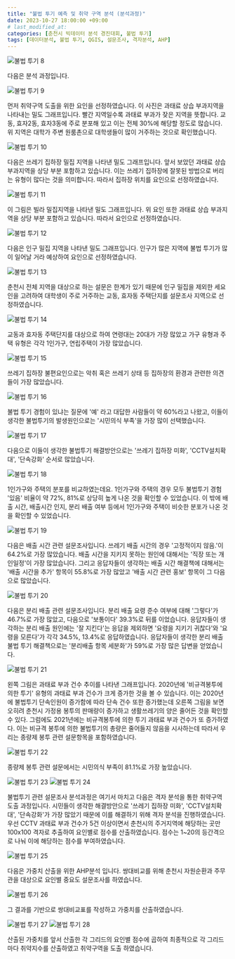```yaml
---
title: "불법 투기 예측 및 취약 구역 분석 (분석과정)"
date: 2023-10-27 18:00:00 +09:00 
# last_modified_at:
categories: [춘천시 빅데이터 분석 경진대회, 불법 투기]
tags: [데이터분석, 불법 투기, QGIS, 설문조사, 격자분석, AHP]
---
```


<img src="/assets/images/1721902415623-7fdc840b-ed94-466e-b98e-eab60069fa52_8.png" alt="불법 투기 8">

다음은 분석 과정입니다. 

<img src="/assets/images/1721902415623-7fdc840b-ed94-466e-b98e-eab60069fa52_9.png" alt="불법 투기 9">

먼저 취약구역 도출을 위한 요인을 선정하였습니다. 이 사진은 과태료 상습 부과지역을 나타내는 밀도 그래프입니다. 빨간 지역일수록 과태료 부과가 잦은 지역을 뜻합니다. 교동, 효자2동, 효자3동에 주로 분포해 있고 이는 전체 30%에 해당할 정도로 많습니다. 위 지역은 대학가 주변 원룸촌으로 대학생들이 많이 거주하는 것으로 확인했습니다.

<img src="/assets/images/1721902415623-7fdc840b-ed94-466e-b98e-eab60069fa52_10.png" alt="불법 투기 10">

다음은 쓰레기 집하장 밀집 지역을 나타낸 밀도 그래프입니다. 앞서 보았던 과태료  상습 부과지역을 상당 부분 포함하고 있습니다. 이는 쓰레기 집하장에 잘못된 방법으로 버리는 유형이 많다는 것을 의미합니다. 따라서 집하장 위치를 요인으로 선정하였습니다.

<img src="/assets/images/1721902415623-7fdc840b-ed94-466e-b98e-eab60069fa52_11.png" alt="불법 투기 11">

이 그림은 빌라 밀집지역을 나타낸 밀도 그래프입니다. 위 요인 또한 과태료 상습 부과지역을 상당 부분 포함하고 있습니다. 따라서 요인으로 선정하였습니다.

<img src="/assets/images/1721902415623-7fdc840b-ed94-466e-b98e-eab60069fa52_12.png" alt="불법 투기 12">

다음은 인구 밀집 지역을 나타낸 밀도 그래프입니다. 인구가 많은 지역에 불법 투기가 많이 일어날 거라 예상하여 요인으로 선정하였습니다.

<img src="/assets/images/1721902415623-7fdc840b-ed94-466e-b98e-eab60069fa52_13.png" alt="불법 투기 13">

춘천시 전체 지역을 대상으로 하는 설문은 한계가 있기 때문에 인구 밀집을 제외한 세요인을 고려하여 대학생이 주로 거주하는 교동, 효자동 주택단지를 설문조사 지역으로 선정하였습니다.

<img src="/assets/images/1721902415623-7fdc840b-ed94-466e-b98e-eab60069fa52_14.png" alt="불법 투기 14">

교동과 효자동 주택단지를 대상으로 하여 연령대는 20대가 가장 많았고 가구 유형과 주택 유형은 각각 1인가구, 연립주택이 가장 많았습니다.

<img src="/assets/images/1721902415623-7fdc840b-ed94-466e-b98e-eab60069fa52_15.png" alt="불법 투기 15">

쓰레기 집하장 불편요인으로는 악취 혹은 쓰레기 상태 등 집하장의 환경과 관련한 의견들이 가장 많았습니다.

<img src="/assets/images/1721902415623-7fdc840b-ed94-466e-b98e-eab60069fa52_16.png" alt="불법 투기 16">

불법 투기 경험이 있냐는 질문에 '예' 라고 대답한 사람들이 약 60%라고 나왔고, 이들이 생각한 불법투기의 발생원인으로는 '시민의식 부족'을 가장 많이 선택했습니다.

<img src="/assets/images/1721902415623-7fdc840b-ed94-466e-b98e-eab60069fa52_17.png" alt="불법 투기 17">

다음으로 이들이 생각한 불법투기 해결방안으로는 '쓰레기 집하장 미화', 'CCTV설치확대', '단속강화' 순서로 많았습니다.

<img src="/assets/images/1721902415623-7fdc840b-ed94-466e-b98e-eab60069fa52_18.png" alt="불법 투기 18">

1인가구와 주택의 분포를 비교하였는데요. 1인가구와 주택의 경우 모두 불법투기 경험 '있음' 비율이 약 72%, 81%로 상당히 높게 나온 것을 확인할 수 있었습니다. 이 밖에 배출 시간, 배출시간 인지, 분리 배출 여부 등에서 1인가구와 주택이 비슷한 분포가 나온 것을 확인할 수 있었습니다.

<img src="/assets/images/1721902415623-7fdc840b-ed94-466e-b98e-eab60069fa52_19.png" alt="불법 투기 19">

다음은 배출 시간 관련 설문조사입니다. 쓰레기 배출 시간의 경우 '고정적이지 않음.'이 64.2%로 가장 많았습니다. 배출 시간을 지키지 못하는 원인에 대해서는 '직장 또는 개인일정'이 가장 많았습니다. 그리고 응답자들이 생각하는 배출 시간 해결책에 대해서는 '배출 시간을 추가' 항목이 55.8%로 가장 많았고 '배출 시간 관련 홍보' 항목이 그 다음으로 많았습니다.

<img src="/assets/images/1721902415623-7fdc840b-ed94-466e-b98e-eab60069fa52_20.png" alt="불법 투기 20">

다음은 분리 배출 관련 설문조사입니다. 분리 배출 요령 준수 여부에 대해 '그렇다'가 46.7%로 가장 많았고, 다음으로 '보통이다' 39.3%로 뒤를 이었습니다. 응답자들이 생각하는 분리 배출 원인에는 '잘 지킨다'는 응답을 제외하면 '요령을 지키기 귀찮다'와 '요령을 모른다'가 각각 34.5%, 13.4%로 응답하였습니다. 응답자들이 생각한 분리 배출 불법 투기 해결책으로는 '분리배출 항목 세분화'가 59%로 가장 많은 답변을 얻었습니다. 

<img src="/assets/images/1721902415623-7fdc840b-ed94-466e-b98e-eab60069fa52_21.png" alt="불법 투기 21">

왼쪽 그림은 과태료 부과 건수 추이를 나타낸 그래프입니다. 2020년에 '비규격봉투에 의한 투기' 유형의 과태료 부과 건수가 크게 증가한 것을 볼 수 있습니다. 이는 2020년에 불법투기 단속인원이 증가함에 따라 단속 건수 또한 증가했는데 오른쪽 그림을 보면 오히려 춘천시 가정용 봉투의 판매량이 증가하고 생활쓰레기의 양은 줄어든 것을 확인할 수 있다. 그럼에도 2021년에는 비규격봉투에 의한 투기 과태료 부과 건수가 또 증가하였다. 이는 비규격 봉투에 의한 불법투기의 총량은 줄어들지 않음을 시사하는데 따라서 우리는 종량제 봉투 관련 설문항목을 포함하였습니다.

<img src="/assets/images/1721902415623-7fdc840b-ed94-466e-b98e-eab60069fa52_22.png" alt="불법 투기 22">

종량제 봉투 관련 설문에서는 시민의식 부족이 81.1%로 가장 높았습니다.  

<img src="/assets/images/1721902415623-7fdc840b-ed94-466e-b98e-eab60069fa52_23.png" alt="불법 투기 23">

<img src="/assets/images/1721902415623-7fdc840b-ed94-466e-b98e-eab60069fa52_24.png" alt="불법 투기 24">

불법투기 관련 설문조사 분석과정은 여기서 마치고 다음은 격자 분석을 통한 취약구역 도출 과정입니다. 시민들이 생각한 해결방안으로 '쓰레기 집하장 미화', 'CCTV설치확대', '단속강화'가 가장 많았기 때문에 이를 해결하기 위해 격자 분석을 진행하였습니다. 우선 CCTV 과태료 부과 건수가 5건 이상이면서 춘천시의 주거지역에 해당하는 곳만 100x100 격자로 추출하여 요인별로 점수를 산출하였습니다. 점수는 1~20의 등간격으로 나눠 이에 해당하는 점수를 부여하였습니다.

<img src="/assets/images/1721902415623-7fdc840b-ed94-466e-b98e-eab60069fa52_25.png" alt="불법 투기 25">

다음은 가중치 산출을 위한 AHP분석 입니다. 쌍대비교를 위해 춘천시 자원순환과 주무관을 대상으로 요인별 중요도 설문조사를 하였습니다.

<img src="/assets/images/1721902415623-7fdc840b-ed94-466e-b98e-eab60069fa52_26.png" alt="불법 투기 26">

그 결과를 기반으로 쌍대비교표를 작성하고 가중치를 산출하였습니다.

<img src="/assets/images/1721902415623-7fdc840b-ed94-466e-b98e-eab60069fa52_27.png" alt="불법 투기 27">

<img src="/assets/images/1721902415623-7fdc840b-ed94-466e-b98e-eab60069fa52_28.png" alt="불법 투기 28">

산출된 가중치를 앞서 산출한 각 그리드의 요인별 점수에 곱하여 최종적으로 각 그리드마다 취약지수를 산출하였고 취약구역을 도출 하였습니다.